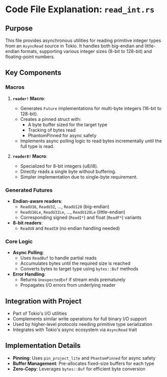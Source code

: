 # Code File Explanation: `read_int.rs`

## Purpose
This file provides asynchronous utilities for reading primitive integer types from an `AsyncRead` source in Tokio. It handles both big-endian and little-endian formats, supporting various integer sizes (8-bit to 128-bit) and floating-point numbers.

## Key Components

### Macros
1. **`reader!` Macro**:
   - Generates `Future` implementations for multi-byte integers (16-bit to 128-bit).
   - Creates a pinned struct with:
     - A byte buffer sized for the target type
     - Tracking of bytes read
     - PhantomPinned for async safety
   - Implements async polling logic to read bytes incrementally until the full type is read.

2. **`reader8!` Macro**:
   - Specialized for 8-bit integers (u8/i8).
   - Directly reads a single byte without buffering.
   - Simpler implementation due to single-byte requirement.

### Generated Futures
- **Endian-aware readers**:
  - `ReadU16`, `ReadU32`, ..., `ReadU128` (big-endian)
  - `ReadU16Le`, `ReadU32Le`, ..., `ReadU128Le` (little-endian)
  - Corresponding signed (`ReadI*`) and float (`ReadF*`) variants
- **8-bit readers**:
  - `ReadU8` and `ReadI8` (no endian handling needed)

### Core Logic
- **Async Polling**:
  - Uses `ReadBuf` to handle partial reads
  - Accumulates bytes until the required size is reached
  - Converts bytes to target type using `bytes::Buf` methods
- **Error Handling**:
  - Returns `UnexpectedEof` if stream ends prematurely
  - Propagates I/O errors from underlying reader

## Integration with Project
- Part of Tokio's I/O utilities
- Complements similar write operations for full binary I/O support
- Used by higher-level protocols needing primitive type serialization
- Integrates with Tokio's async ecosystem via `AsyncRead` trait

## Implementation Details
- **Pinning**: Uses `pin_project_lite` and `PhantomPinned` for async safety
- **Buffer Management**: Pre-allocates fixed-size buffers for each type
- **Zero-Copy**: Leverages `bytes::Buf` for efficient byte conversion
